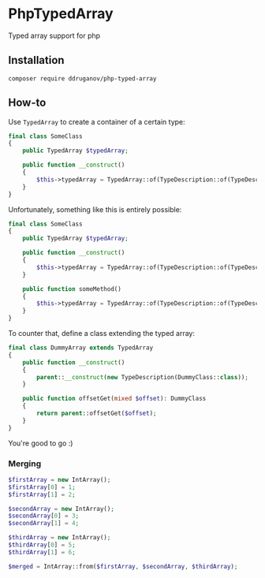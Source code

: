 # PhpTypedArray

Typed array support for php

## Installation

`composer require ddruganov/php-typed-array`

## How-to

Use `TypedArray` to create a container of a certain type:

```php
final class SomeClass
{
    public TypedArray $typedArray;

    public function __construct()
    {
        $this->typedArray = TypedArray::of(TypeDescription::of(TypeDescription::INT));
    }
}
```

Unfortunately, something like this is entirely possible:

```php
final class SomeClass
{
    public TypedArray $typedArray;

    public function __construct()
    {
        $this->typedArray = TypedArray::of(TypeDescription::of(TypeDescription::INT));
    }

    public function someMethod()
    {
        $this->typedArray = TypedArray::of(TypeDescription::of(TypeDescription::STRING));
    }
}
```

To counter that, define a class extending the typed array:

```php
final class DummyArray extends TypedArray
{
    public function __construct()
    {
        parent::__construct(new TypeDescription(DummyClass::class));
    }

    public function offsetGet(mixed $offset): DummyClass
    {
        return parent::offsetGet($offset);
    }
}
```

You're good to go :)

### Merging

```php
$firstArray = new IntArray();
$firstArray[0] = 1;
$firstArray[1] = 2;

$secondArray = new IntArray();
$secondArray[0] = 3;
$secondArray[1] = 4;

$thirdArray = new IntArray();
$thirdArray[0] = 5;
$thirdArray[1] = 6;

$merged = IntArray::from($firstArray, $secondArray, $thirdArray);
```
